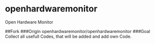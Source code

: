 # openhardwaremonitor
Open Hardware Monitor

##Fork
###Origin
openhardwaremonitor/openhardwaremonitor
###Goal
Collect all usefull Codes, that will be added and add own Code.
